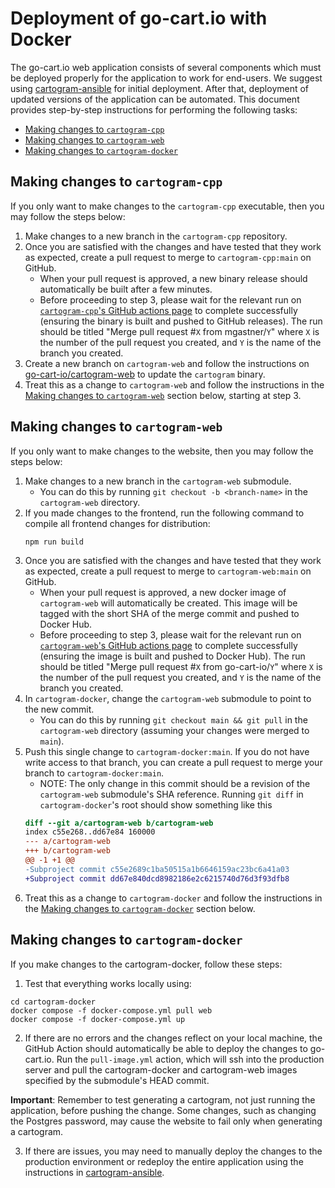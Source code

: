 # Deployment of go-cart.io with Docker

The go-cart.io web application consists of several components which must be deployed properly for the application to work for end-users. We suggest using [cartogram-ansible](https://github.com/go-cart-io/cartogram-ansible) for initial deployment. After that, deployment of updated versions of the application can be automated. This document provides step-by-step instructions for performing the following tasks:

- [Making changes to `cartogram-cpp`](#making-changes-to-cartogram-cpp)
- [Making changes to `cartogram-web`](#making-changes-to-cartogram-web)
- [Making changes to `cartogram-docker`](#making-changes-to-cartogram-docker)

## Making changes to `cartogram-cpp`

If you only want to make changes to the `cartogram-cpp` executable, then you may follow the steps below:

1. Make changes to a new branch in the `cartogram-cpp` repository.
2. Once you are satisfied with the changes and have tested that they work as expected, create a pull request to merge to `cartogram-cpp:main` on GitHub.
   - When your pull request is approved, a new binary release should automatically be built after a few minutes.
   - Before proceeding to step 3, please wait for the relevant run on [`cartogram-cpp`'s GitHub actions page](https://github.com/mgastner/cartogram-cpp/actions/workflows/build.yml) to complete successfully (ensuring the binary is built and pushed to GitHub releases). The run should be titled "Merge pull request #`X` from mgastner/`Y`" where `X` is the number of the pull request you created, and `Y` is the name of the branch you created.
3. Create a new branch on `cartogram-web` and follow the instructions on [go-cart-io/cartogram-web](https://github.com/go-cart-io/cartogram-web) to update the `cartogram` binary.
4. Treat this as a change to `cartogram-web` and follow the instructions in the [Making changes to `cartogram-web`](#making-changes-to-cartogram-web) section below, starting at step 3.

## Making changes to `cartogram-web`

If you only want to make changes to the website, then you may follow the steps below:

1. Make changes to a new branch in the `cartogram-web` submodule.
   - You can do this by running `git checkout -b <branch-name>` in the `cartogram-web` directory.
2. If you made changes to the frontend, run the following command to compile all frontend changes for distribution:
   ```
   npm run build
   ```
3. Once you are satisfied with the changes and have tested that they work as expected, create a pull request to merge to `cartogram-web:main` on GitHub.
   - When your pull request is approved, a new docker image of `cartogram-web` will automatically be created. This image will be tagged with the short SHA of the merge commit and pushed to Docker Hub.
   - Before proceeding to step 3, please wait for the relevant run on [`cartogram-web`'s GitHub actions page](https://github.com/go-cart-io/cartogram-web/actions/workflows/docker-publish.yml) to complete successfully (ensuring the image is built and pushed to Docker Hub). The run should be titled "Merge pull request #`X` from go-cart-io/`Y`" where `X` is the number of the pull request you created, and `Y` is the name of the branch you created.
4. In `cartogram-docker`, change the `cartogram-web` submodule to point to the new commit.
   - You can do this by running `git checkout main && git pull` in the `cartogram-web` directory (assuming your changes were merged to `main`).
5. Push this single change to `cartogram-docker:main`. If you do not have write access to that branch, you can create a pull request to merge your branch to `cartogram-docker:main`.
   - NOTE: The only change in this commit should be a revision of the `cartogram-web` submodule's SHA reference. Running `git diff` in `cartogram-docker`'s root should show something like this
   ```diff
   diff --git a/cartogram-web b/cartogram-web
   index c55e268..dd67e84 160000
   --- a/cartogram-web
   +++ b/cartogram-web
   @@ -1 +1 @@
   -Subproject commit c55e2689c1ba50515a1b6646159ac23bc6a41a03
   +Subproject commit dd67e840dcd8982186e2c6215740d76d3f93dfb8
   ```
6. Treat this as a change to `cartogram-docker` and follow the instructions in the [Making changes to `cartogram-docker`](#making-changes-to-cartogram-docker) section below.

## Making changes to `cartogram-docker`

If you make changes to the cartogram-docker, follow these steps:

1. Test that everything works locally using:

```shell script
cd cartogram-docker
docker compose -f docker-compose.yml pull web
docker compose -f docker-compose.yml up
```

2. If there are no errors and the changes reflect on your local machine, the GitHub Action should automatically be able to deploy the changes to go-cart.io. Run the `pull-image.yml` action, which will ssh into the production server and pull the cartogram-docker and cartogram-web images specified by the submodule's HEAD commit.

**Important**: Remember to test generating a cartogram, not just running the application, before pushing the change. Some changes, such as changing the Postgres password, may cause the website to fail only when generating a cartogram.

3. If there are issues, you may need to manually deploy the changes to the production environment or redeploy the entire application using the instructions in [cartogram-ansible](https://github.com/go-cart-io/cartogram-ansible).
